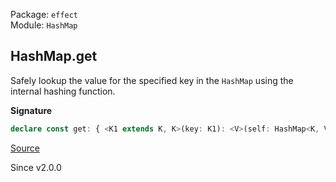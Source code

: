 Package: `effect`<br />
Module: `HashMap`<br />

## HashMap.get

Safely lookup the value for the specified key in the `HashMap` using the
internal hashing function.

**Signature**

```ts
declare const get: { <K1 extends K, K>(key: K1): <V>(self: HashMap<K, V>) => Option<V>; <K1 extends K, K, V>(self: HashMap<K, V>, key: K1): Option<V>; }
```

[Source](https://github.com/Effect-TS/effect/tree/main/packages/effect/src/HashMap.ts#L146)

Since v2.0.0